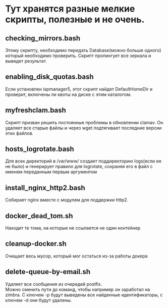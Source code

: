 # Тут хранятся разные мелкие скрипты, полезные и не очень.
<h2> checking_mirrors.bash </h2>
 Этому скрипту, необходимо передать Database(можно больше одного) который необходимо проверить. Скрипт пропингует все зеркала и выведет результат.
<h2> enabling_disk_quotas.bash </h2>
Если установлен ispmanager5, этот скрипт найдет DefaultHomeDir и проверит, включены ли квоты на диске с этим каталогом.
<h2> myfreshclam.bash </h2>
Скрипт призван решить постоянные проблемы в обновлении clamav. Он удаляет все старые файлы и через wget подтягивает последние версии этих файлов.
<h2>  hosts_logrotate.bash </h2>
Для всех директорий в /var/www/ создает поддиректорию logs(если ее не было) и генерирует правило для logrotate, сохраняя  его в файл с именем переданным первым аргументом
<h2> install_nginx_http2.bash </h2>
Собирает nginx вместе с модулем для поддержки http2.
<h2> docker_dead_tom.sh </h2>
Находит те тома, на которые не ссылается не один контейнер
<h2> cleanup-docker.sh </h2>
Очищает весь мусор, который мог остаться из-за работы докера
<h2> delete-queue-by-email.sh </h2>
Удаляет все сообщения из очередей postfix.</br>
Можно сменить пути до команд, чтобы например он заработал на zimbra.
С ключем -p будут выведены все найденные идентификаторы, с ключем -d они будут удалены.
